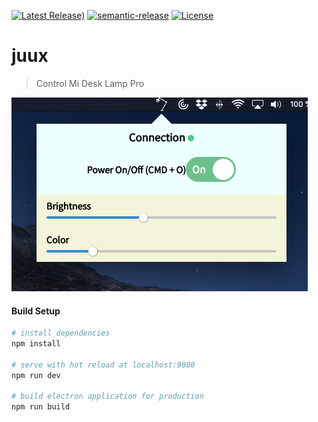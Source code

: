 [![Latest Release)](https://img.shields.io/github/v/release/joachimprinzbach/desk-lamp-tray)](https://github.com/joachimprinzbach/desk-lamp-tray/releases)
[![semantic-release](https://img.shields.io/badge/%20%20%F0%9F%93%A6%F0%9F%9A%80-semantic--release-e10079.svg)](https://github.com/semantic-release/semantic-release)
[![License](https://img.shields.io/github/license/baloise/gitopscli?color=lightgrey)](https://github.com/baloise/gitopscli/blob/master/LICENSE)

# juux

> Control Mi Desk Lamp Pro

![Screenshot](/screenshot.png)

#### Build Setup

``` bash
# install dependencies
npm install

# serve with hot reload at localhost:9080
npm run dev

# build electron application for production
npm run build

```
